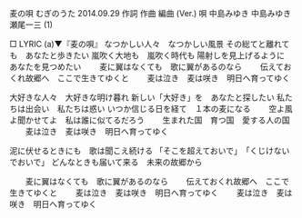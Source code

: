 麦の唄
むぎのうた
2014.09.29
作詞  作曲  編曲 (Ver.)   唄
中島みゆき   中島みゆき   瀬尾一三 (1)
 
□ LYRIC (a)▼『麦の唄』
なつかしい人々　なつかしい風景
その総てと離れても　あなたと歩きたい
嵐吹く大地も　嵐吹く時代も
陽射しを見上げるように　あなたを見つめたい
　　麦に翼はなくても　歌に翼があるのなら
　　伝えておくれ故郷へ　ここで生きてゆくと
　　麦は泣き　麦は咲き　明日へ育ってゆく

大好きな人々　大好きな明け暮れ
新しい「大好き」を　あなたと探したい
私たちは出会い　私たちは惑い
いつか信じる日を経て　１本の麦になる
　　空よ風よ聞かせてよ　私は誰に似てるだろう
　　生まれた国　育つ国　愛する人の国
　　麦は泣き　麦は咲き　明日へ育ってゆく

泥に伏せるときにも　歌は聞こえ続ける
「そこを超えておいで」　「くじけないでおいで」
どんなときも届いて来る　未来の故郷から

　　麦に翼はなくても　歌に翼があるのなら
　　伝えておくれ故郷へ　ここで生きてゆくと
　　麦は泣き　麦は咲き　明日へ育ってゆく
　　麦は泣き　麦は咲き　明日へ育ってゆく